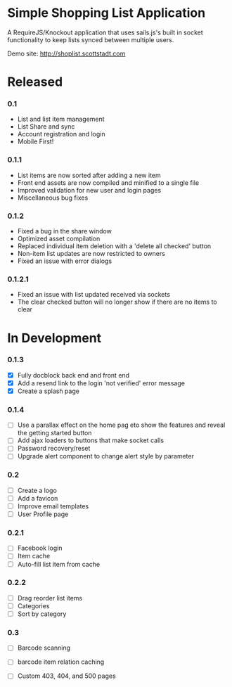 Simple Shopping List Application
================================

A RequireJS/Knockout application that uses sails.js's built in socket functionality to keep lists synced between multiple users.

Demo site: http://shoplist.scottstadt.com

# Released

### 0.1

 - List and list item management
 - List Share and sync
 - Account registration and login
 - Mobile First!

### 0.1.1

 - List items are now sorted after adding a new item
 - Front end assets are now compiled and minified to a single file
 - Improved validation for new user and login pages
 - Miscellaneous bug fixes

### 0.1.2

 - Fixed a bug in the share window
 - Optimized asset compilation
 - Replaced individual item deletion with a 'delete all checked' button
 - Non-item list updates are now restricted to owners
 - Fixed an issue with error dialogs

### 0.1.2.1

 - Fixed an issue with list updated received via sockets
 - The clear checked button will no longer show if there are no items to clear

# In Development

### 0.1.3

 - [x] Fully docblock back end and front end
 - [x] Add a resend link to the login 'not verified' error message
 - [x] Create a splash page

### 0.1.4

 - [ ] Use a parallax effect on the home pag eto show the features and reveal the getting started button
 - [ ] Add ajax loaders to buttons that make socket calls
 - [ ] Password recovery/reset
 - [ ] Upgrade alert component to change alert style by parameter

### 0.2

 - [ ] Create a logo
 - [ ] Add a favicon
 - [ ] Improve email templates
 - [ ] User Profile page

### 0.2.1

 - [ ] Facebook login
 - [ ] Item cache
 - [ ] Auto-fill list item from cache

### 0.2.2

 - [ ] Drag reorder list items
 - [ ] Categories
 - [ ] Sort by category

### 0.3

 - [ ] Barcode scanning
 - [ ] barcode item relation caching
 - [ ] Custom 403, 404, and 500 pages


